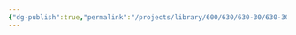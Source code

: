 ```yaml
---
{"dg-publish":true,"permalink":"/projects/library/600/630/630-30/630-30/","noteIcon":"0","created":"2024-01-30T20:06:19.792+09:00","updated":"2024-02-05T10:34:41.529+09:00"}
---
```


